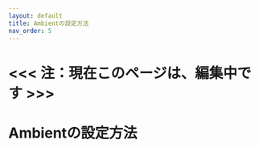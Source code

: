 ```yaml
---
layout: default
title: Ambientの設定方法
nav_order: 5
---
```


# <<< 注：現在このページは、編集中です >>>

# Ambientの設定方法
